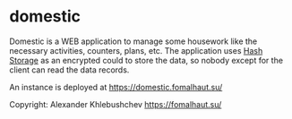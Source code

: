 # domestic

Domestic is a WEB application to manage some housework like the necessary activities, counters, plans, etc. The application uses [Hash Storage](https://github.com/fomalhaut88/hash-storage) as an encrypted could to store the data, so nobody except for the client can read the data records.

An instance is deployed at https://domestic.fomalhaut.su/

Copyright: Alexander Khlebushchev
https://fomalhaut.su/
